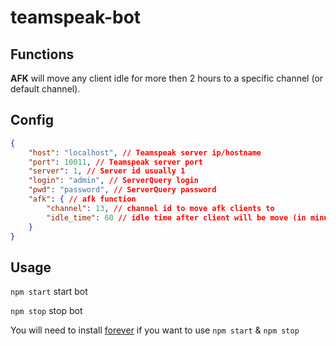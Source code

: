 # teamspeak-bot

## Functions

**AFK** will move any client idle for more then 2 hours to a specific channel (or default channel).

## Config

```json
{
    "host": "localhost", // Teamspeak server ip/hostname
    "port": 10011, // Teamspeak server port
    "server": 1, // Server id usually 1
    "login": "admin", // ServerQuery login
    "pwd": "password", // ServerQuery password
    "afk": { // afk function
        "channel": 13, // channel id to move afk clients to
        "idle_time": 60 // idle time after client will be move (in minutes) default 60
    }
}
```

## Usage

`npm start` start bot


`npm stop` stop bot


You will need to install [forever](https://www.npmjs.com/package/forever) if you want to use `npm start` & `npm stop`